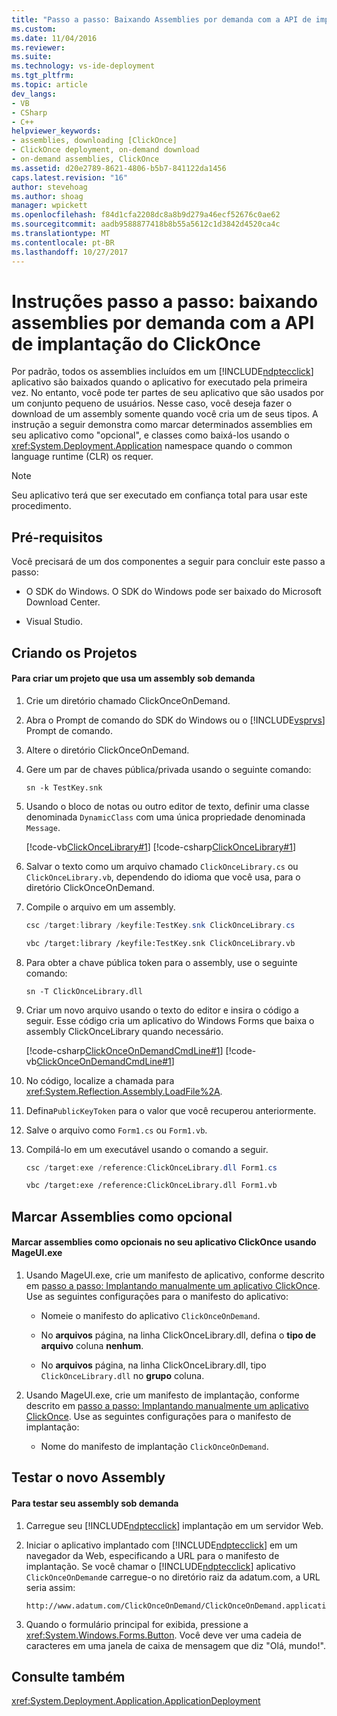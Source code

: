 ```yaml
---
title: "Passo a passo: Baixando Assemblies por demanda com a API de implantação do ClickOnce | Microsoft Docs"
ms.custom: 
ms.date: 11/04/2016
ms.reviewer: 
ms.suite: 
ms.technology: vs-ide-deployment
ms.tgt_pltfrm: 
ms.topic: article
dev_langs:
- VB
- CSharp
- C++
helpviewer_keywords:
- assemblies, downloading [ClickOnce]
- ClickOnce deployment, on-demand download
- on-demand assemblies, ClickOnce
ms.assetid: d20e2789-8621-4806-b5b7-841122da1456
caps.latest.revision: "16"
author: stevehoag
ms.author: shoag
manager: wpickett
ms.openlocfilehash: f84d1cfa2208dc8a8b9d279a46ecf52676c0ae62
ms.sourcegitcommit: aadb9588877418b8b55a5612c1d3842d4520ca4c
ms.translationtype: MT
ms.contentlocale: pt-BR
ms.lasthandoff: 10/27/2017
---
```

# <a name="walkthrough-downloading-assemblies-on-demand-with-the-clickonce-deployment-api"></a>Instruções passo a passo: baixando assemblies por demanda com a API de implantação do ClickOnce
Por padrão, todos os assemblies incluídos em um [!INCLUDE[ndptecclick](../deployment/includes/ndptecclick_md.md)] aplicativo são baixados quando o aplicativo for executado pela primeira vez. No entanto, você pode ter partes de seu aplicativo que são usados por um conjunto pequeno de usuários. Nesse caso, você deseja fazer o download de um assembly somente quando você cria um de seus tipos. A instrução a seguir demonstra como marcar determinados assemblies em seu aplicativo como "opcional", e classes como baixá-los usando o <xref:System.Deployment.Application> namespace quando o common language runtime (CLR) os requer.  
  
> [!NOTE]
>  Seu aplicativo terá que ser executado em confiança total para usar este procedimento.  
  
## <a name="prerequisites"></a>Pré-requisitos  
 Você precisará de um dos componentes a seguir para concluir este passo a passo:  
  
-   O SDK do Windows. O SDK do Windows pode ser baixado do Microsoft Download Center.  
  
-   Visual Studio.  
  
## <a name="creating-the-projects"></a>Criando os Projetos  
  
#### <a name="to-create-a-project-that-uses-an-on-demand-assembly"></a>Para criar um projeto que usa um assembly sob demanda  
  
1.  Crie um diretório chamado ClickOnceOnDemand.  
  
2.  Abra o Prompt de comando do SDK do Windows ou o [!INCLUDE[vsprvs](../code-quality/includes/vsprvs_md.md)] Prompt de comando.  
  
3.  Altere o diretório ClickOnceOnDemand.  
  
4.  Gere um par de chaves pública/privada usando o seguinte comando:  
  
    ```  
    sn -k TestKey.snk  
    ```  
  
5.  Usando o bloco de notas ou outro editor de texto, definir uma classe denominada `DynamicClass` com uma única propriedade denominada `Message`.  
  
     [!code-vb[ClickOnceLibrary#1](../deployment/codesnippet/VisualBasic/walkthrough-downloading-assemblies-on-demand-with-the-clickonce-deployment-api_1.vb)]
     [!code-csharp[ClickOnceLibrary#1](../deployment/codesnippet/CSharp/walkthrough-downloading-assemblies-on-demand-with-the-clickonce-deployment-api_1.cs)]  
  
6.  Salvar o texto como um arquivo chamado `ClickOnceLibrary.cs` ou `ClickOnceLibrary.vb`, dependendo do idioma que você usa, para o diretório ClickOnceOnDemand.  
  
7.  Compile o arquivo em um assembly.  
  
    ```csharp  
    csc /target:library /keyfile:TestKey.snk ClickOnceLibrary.cs  
    ```  
  
    ```vb  
    vbc /target:library /keyfile:TestKey.snk ClickOnceLibrary.vb  
    ```  
  
8.  Para obter a chave pública token para o assembly, use o seguinte comando:  
  
    ```  
    sn -T ClickOnceLibrary.dll  
    ```  
  
9. Criar um novo arquivo usando o texto do editor e insira o código a seguir. Esse código cria um aplicativo do Windows Forms que baixa o assembly ClickOnceLibrary quando necessário.  
  
     [!code-csharp[ClickOnceOnDemandCmdLine#1](../deployment/codesnippet/CSharp/walkthrough-downloading-assemblies-on-demand-with-the-clickonce-deployment-api_2.cs)]
     [!code-vb[ClickOnceOnDemandCmdLine#1](../deployment/codesnippet/VisualBasic/walkthrough-downloading-assemblies-on-demand-with-the-clickonce-deployment-api_2.vb)]  
  
10. No código, localize a chamada para <xref:System.Reflection.Assembly.LoadFile%2A>.  
  
11. Defina`PublicKeyToken` para o valor que você recuperou anteriormente.  
  
12. Salve o arquivo como `Form1.cs` ou `Form1.vb`.  
  
13. Compilá-lo em um executável usando o comando a seguir.  
  
    ```csharp  
    csc /target:exe /reference:ClickOnceLibrary.dll Form1.cs  
    ```  
  
    ```vb  
    vbc /target:exe /reference:ClickOnceLibrary.dll Form1.vb  
    ```  
  
## <a name="marking-assemblies-as-optional"></a>Marcar Assemblies como opcional  
  
#### <a name="to-mark-assemblies-as-optional-in-your-clickonce-application-by-using-mageuiexe"></a>Marcar assemblies como opcionais no seu aplicativo ClickOnce usando MageUI.exe  
  
1.  Usando MageUI.exe, crie um manifesto de aplicativo, conforme descrito em [passo a passo: Implantando manualmente um aplicativo ClickOnce](../deployment/walkthrough-manually-deploying-a-clickonce-application.md). Use as seguintes configurações para o manifesto do aplicativo:  
  
    -   Nomeie o manifesto do aplicativo `ClickOnceOnDemand`.  
  
    -   No **arquivos** página, na linha ClickOnceLibrary.dll, defina o **tipo de arquivo** coluna **nenhum**.  
  
    -   No **arquivos** página, na linha ClickOnceLibrary.dll, tipo `ClickOnceLibrary.dll` no **grupo** coluna.  
  
2.  Usando MageUI.exe, crie um manifesto de implantação, conforme descrito em [passo a passo: Implantando manualmente um aplicativo ClickOnce](../deployment/walkthrough-manually-deploying-a-clickonce-application.md). Use as seguintes configurações para o manifesto de implantação:  
  
    -   Nome do manifesto de implantação `ClickOnceOnDemand`.  
  
## <a name="testing-the-new-assembly"></a>Testar o novo Assembly  
  
#### <a name="to-test-your-on-demand-assembly"></a>Para testar seu assembly sob demanda  
  
1.  Carregue seu [!INCLUDE[ndptecclick](../deployment/includes/ndptecclick_md.md)] implantação em um servidor Web.  
  
2.  Iniciar o aplicativo implantado com [!INCLUDE[ndptecclick](../deployment/includes/ndptecclick_md.md)] em um navegador da Web, especificando a URL para o manifesto de implantação. Se você chamar o [!INCLUDE[ndptecclick](../deployment/includes/ndptecclick_md.md)] aplicativo `ClickOnceOnDemand`e carregue-o no diretório raiz da adatum.com, a URL seria assim:  
  
    ```  
    http://www.adatum.com/ClickOnceOnDemand/ClickOnceOnDemand.application  
    ```  
  
3.  Quando o formulário principal for exibida, pressione a <xref:System.Windows.Forms.Button>. Você deve ver uma cadeia de caracteres em uma janela de caixa de mensagem que diz "Olá, mundo!".  
  
## <a name="see-also"></a>Consulte também  
 <xref:System.Deployment.Application.ApplicationDeployment>